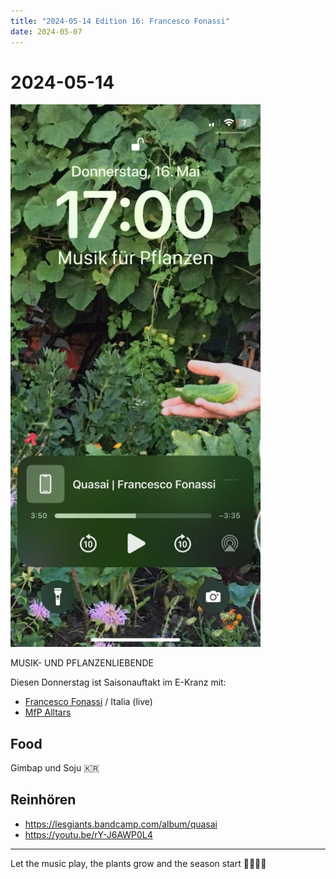 ```yaml
---
title: "2024-05-14 Edition 16: Francesco Fonassi"
date: 2024-05-07
---
```


# 2024-05-14

<img src="/240516.jpg" width="400">

MUSIK- UND PFLANZENLIEBENDE 

Diesen Donnerstag ist Saisonauftakt im E-Kranz mit:
- [Francesco Fonassi](https://soundcloud.com/hex-aux) / Italia (live)
- [MfP Alltars](about)

## Food
Gimbap und Soju 🇰🇷

## Reinhören
- https://lesgiants.bandcamp.com/album/quasai
- https://youtu.be/rY-J6AWP0L4

---

Let the music play, the plants grow and the season start 🦎🌱🌾🌼
